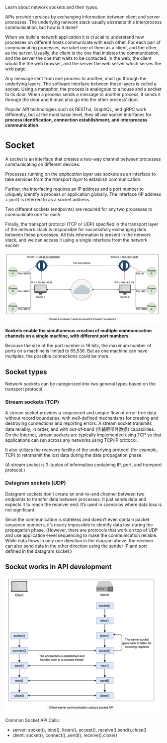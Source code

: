 Learn about network sockets and their types.

APIs provide services by exchanging information between client and server processes. The underlying network stack usually abstracts this interprocess communication, but how is it done?

When we build a network application it is crucial to understand how processes on different hosts communicate with each other. For each pair of communicating processes, we label one of them as a client, and the other as the server. Usually, the client is the one that initiates the communication, and the server the one that waits to be contacted. In the web, the client would the the web browser, and the server the web server which serves the web page.

Any message sent from one process to another, must go through the underlying layers. The software interface between these layers is called a socket. Using a metaphor, the process is analogous to a house and a socket to its door. When a process sends a message to another process, it sends it through the door and it must also go into the other process’ door.

Popular API technologies such as RESTful, GraphQL, and gRPC work differently, but at the most basic level, they all use socket interfaces for **process identification, connection establishment, and interprocess communication**.

# Socket

A socket is an interface that creates a two-way channel between processes communicating on different devices.

Processes running on the _application layer_ use sockets as an interface to take services from the _transport layer_ to establish communication.

Further, the interfacing requires an IP address and a port number to uniquely identify a process or application globally. The interface (IP address + port) is referred to as a socket address.

Two different sockets (endpoints) are required for any two processes to communicate.one for each.

Finally, the transport protocol (TCP or UDP) specified in the transport layer of the network stack is responsible for successfully exchanging data between these processes. All this information is present in the network stack, and we can access it using a single interface from the network socket

![](../img/socket.png)

**Sockets enable the simultaneous creation of multiple communication channels on a single machine, with different port numbers.**

Because the size of the port number is 16 bits, the maximum number of ports on a machine is limited to 65,536. But as one machine can have multiples, the possible connections could be more.

## Socket types

Network sockets can be categorized into two general types based on the transport protocol.

### Stream sockets (TCP)

A stream socket provides a sequenced and unique flow of error-free data without record boundaries, with well-defined mechanisms for creating and destroying connections and reporting errors. A stream socket transmits data reliably, in order, and with out-of-band (传输层带外数据) capabilities. On the Internet, stream sockets are typically implemented using TCP so that applications can run across any networks using TCP/IP protocol.

It also utilizes the recovery facility of the underlying protocol (for example, TCP) to retransmit the lost data during the data propagation phase.

(A stream socket is 3-tuples of information containing IP, port, and transport protocol.)

### Datagram sockets (UDP)

Datagram sockets don’t create an end-to-end channel between two endpoints to transfer data between processes. It just sends data and expects it to reach the receiver end. It’s used in scenarios where data loss is not significant.

Since the communication is stateless and doesn’t even contain packet sequence numbers, it’s nearly impossible to identify data lost during the propagation phase.
(However, there are protocols that work on top of UDP and use application-level sequencing to make the communication reliable. While data flows in only one direction in the diagram above, the receiver can also send data in the other direction using the sender IP and port defined in the datagram socket.)

## Socket works in API development

![](../img/client-server-socket.png)

Common Socket API Calls:

- server: socket(), bind(), listen(), accept(), receive(),send(),close()
- client: socket(), connect(),,send(), receive(),close()
